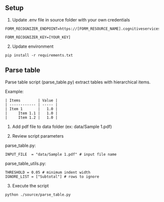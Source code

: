 ## Setup

1. Update .env file in source folder with your own credentials

```
FORM_RECOGNIZER_ENDPOINT=https://[FORM_RESOURCE_NAME].cognitiveservices.azure.com/

FORM_RECOGNIZER_KEY=[YOUR_KEY]
```

2. Update environment

```
pip install -r requirements.txt
```

## Parse table

Parse table script (parse_table.py) extract tables with hierarchical items.

Example:
```
| Items        | Value |
| ------------ | ----- |
| Item 1       |   1.0 |
|     Item 1.1 |   1.0 |
|     Item 1.2 |   1.0 |
```

1. Add pdf file to data folder (ex: data/Sample 1.pdf) 

2. Review script parameters

parse_table.py:
```
INPUT_FILE  = "data/Sample 1.pdf" # input file name
```

parse_table_utils.py:
```
THRESHOLD = 0.05 # minimum indent width
IGNORE_LIST = ["Subtotal"] # rows to ignore
```

3. Execute the script

```
python ./source/parse_table.py
```